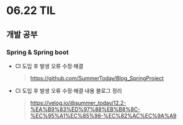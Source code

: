 <h1> 06.22 TIL </h1>

## 개발 공부
###  Spring & Spring boot

  - CI 도입 후 발생 오류 수정·해결
    > https://github.com/SummerToday/Blog_SpringProject

  - CI 도입 후 발생 오류 수정·해결 내용 블로그 정리
    > https://velog.io/@summer_today/12.2-%EA%B9%83%ED%97%88%EB%B8%8C-%EC%95%A1%EC%85%98-%EC%82%AC%EC%9A%A9
  